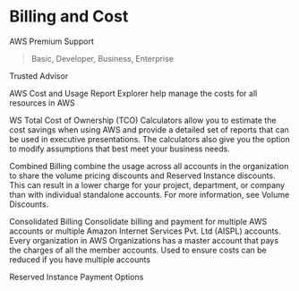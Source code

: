 # Billing and Cost

AWS Premium Support
> Basic, Developer, Business, Enterprise

Trusted Advisor

AWS Cost and Usage Report Explorer
help manage the costs for all resources in AWS

WS Total Cost of Ownership (TCO) Calculators
allow you to estimate the cost savings when using AWS and provide a detailed set of reports that can be used in executive presentations. The calculators also give you the option to modify assumptions that best meet your business needs.

Combined Billing
combine the usage across all accounts in the organization to share the volume pricing discounts and Reserved Instance discounts. This can result in a lower charge for your project, department, or company than with individual standalone accounts. For more information, see Volume Discounts.

Consolidated Billing
Consolidate billing and payment for multiple AWS accounts or multiple Amazon Internet Services Pvt. Ltd (AISPL) accounts. Every organization in AWS Organizations has a master account that pays the charges of all the member accounts. Used to ensure costs can be reduced if you have multiple accounts


Reserved Instance Payment Options
